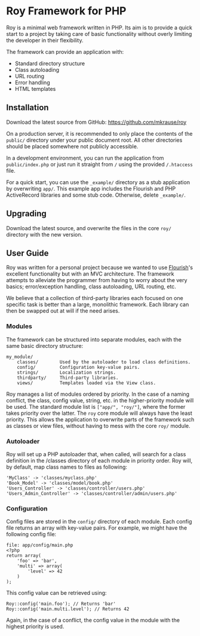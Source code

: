
# Roy Framework for PHP

Roy is a minimal web framework written in PHP. Its aim is to provide a quick
start to a project by taking care of basic functionality without overly
limiting the developer in their flexibility.

The framework can provide an application with:

* Standard directory structure
* Class autoloading
* URL routing
* Error handling
* HTML templates

## Installation

Download the latest source from GitHub:
https://github.com/mkrause/roy

On a production server, it is recommended to only place the contents of
the `public/` directory under your public document root. All other directories
should be placed somewhere not publicly accessible.

In a development environment, you can run the application from
`public/index.php` or just run it straight from `/` using the provided
`/.htaccess` file.

For a quick start, you can use the `_example/` directory as a stub application
by overwriting `app/`. This example app includes the Flourish and PHP
ActiveRecord libraries and some stub code. Otherwise, delete `_example/`.

## Upgrading

Download the latest source, and overwrite the files in the core `roy/`
directory with the new version.

## User Guide

Roy was written for a personal project because we wanted to use
[Flourish](http://flourishlib.com)'s excellent functionality but with an
MVC architecture. The framework attempts to alleviate the programmer
from having to worry about the very basics; error/exception handling, class
autoloading, URL routing, etc.

We believe that a collection of third-party libraries each focused on one
specific task is better than a large, monolithic framework. Each library can
then be swapped out at will if the need arises.

### Modules

The framework can be structured into separate modules, each with the same
basic directory structure:

    my_module/
        classes/        Used by the autoloader to load class definitions.
        config/         Configuration key-value pairs.
        strings/        Localization strings.
        thirdparty/     Third-party libraries.
        views/          Templates loaded via the View class.

Roy manages a list of modules ordered by priority. In the case of a naming
conflict, the class, config value, string, etc. in the higher-priority module
will be used. The standard module list is `["app/", "roy/"]`, where the former
takes priority over the latter. The `roy` core module will always have the
least priority. This allows the application to overwrite parts of the
framework such as classes or view files, without having to mess with the
core `roy/` module.

### Autoloader

Roy will set up a PHP autoloader that, when called, will search for a class
definition in the /classes directory of each module in priority order. Roy
will, by default, map class names to files as following:

    'MyClass' -> 'classes/myclass.php'
    'Book_Model' -> 'classes/model/book.php'
    'Users_Controller' -> 'classes/controller/users.php'
    'Users_Admin_Controller' -> 'classes/controller/admin/users.php'

### Configuration

Config files are stored in the `config/` directory of each module. Each
config file returns an array with key-value pairs. For example, we might have
the following config file:

    file: app/config/main.php
    <?php
    return array(
        'foo' => 'bar',
        'multi' => array(
            'level' => 42
        )
    );

This config value can be retrieved using:

    Roy::config('main.foo'); // Returns 'bar'
    Roy::config('main.multi.level'); // Returns 42

Again, in the case of a conflict, the config value in the module with the
highest priority is used.
